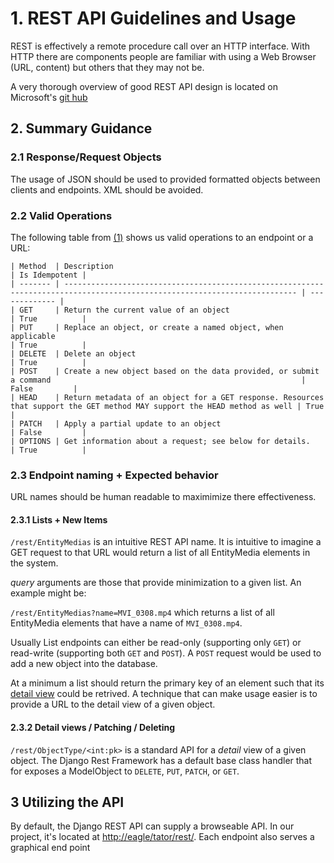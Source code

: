 # 1. REST API Guidelines and Usage

REST is effectively a remote procedure call over an HTTP interface. With HTTP
there are components people are familiar with using a Web Browser (URL, content)
but others that they may not be. 

[1]: https://github.com/Microsoft/api-guidelines/blob/vNext/Guidelines.md

A very thorough overview of good REST API design is located on Microsoft's 
[git hub][1]

## 2. Summary Guidance

### 2.1 Response/Request Objects

The usage of JSON should be used to provided formatted objects between clients
and endpoints. XML should be avoided. 

### 2.2 Valid Operations

The following table from [(1)][1] shows us valid operations to an endpoint
or a URL: 

	| Method  | Description                                                                                                                | Is Idempotent |
	| ------- | -------------------------------------------------------------------------------------------------------------------------- | ------------- |
	| GET     | Return the current value of an object                                                                                      | True          |
	| PUT     | Replace an object, or create a named object, when applicable                                                               | True          |
	| DELETE  | Delete an object                                                                                                           | True          |
	| POST    | Create a new object based on the data provided, or submit a command                                                        | False         |
	| HEAD    | Return metadata of an object for a GET response. Resources that support the GET method MAY support the HEAD method as well | True          |
	| PATCH   | Apply a partial update to an object                                                                                        | False         |
	| OPTIONS | Get information about a request; see below for details.                                                                    | True          |

### 2.3 Endpoint naming + Expected behavior

URL names should be human readable to maximimize there effectiveness. 

#### 2.3.1 Lists + New Items
`/rest/EntityMedias` is an intuitive REST API name. It is intuitive to imagine
a GET request to that URL would return a list of all EntityMedia elements in 
the system.

*query* arguments are those that provide minimization to a given list. An 
example might be:

`/rest/EntityMedias?name=MVI_0308.mp4` which returns a list of all 
EntityMedia elements that have a name of `MVI_0308.mp4`.

Usually List endpoints can either be read-only (supporting only `GET`) or
read-write (supporting both `GET` and `POST`). A `POST` request would be
used to add a new object into the database. 

At a minimum a list should return the primary key of an element such that its
[detail view](#232-detail-views-patching-deleting) could be retrived. A technique that can make usage easier
is to provide a URL to the detail view of a given object. 

#### 2.3.2 Detail views / Patching / Deleting

`/rest/ObjectType/<int:pk>` is a standard API for a _detail_ view of a
given object. The Django Rest Framework has a default base class handler that
for exposes a ModelObject to `DELETE`, `PUT`, `PATCH`, or `GET`. 

## 3 Utilizing the API

By default, the Django REST API can supply a browseable API. In our project, it's located at
<http://eagle/tator/rest/>. Each endpoint also serves a graphical end point 






